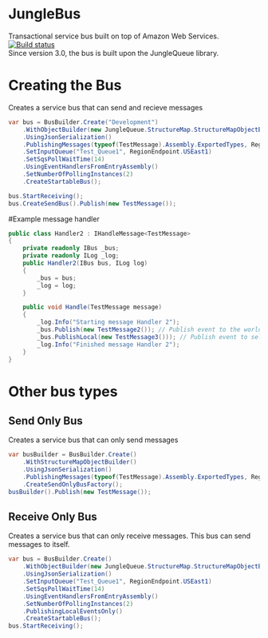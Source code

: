 # JungleBus
Transactional service bus built on top of Amazon Web Services.  
[![Build status](https://ci.appveyor.com/api/projects/status/ccy923lmviskyfww/branch/master?svg=true)](https://ci.appveyor.com/project/rfleming71/junglebus/branch/development)  
Since version 3.0, the bus is built upon the JungleQueue library.

# Creating the Bus
Creates a service bus that can send and recieve messages
```C#
var bus = BusBuilder.Create("Development")
	.WithObjectBuilder(new JungleQueue.StructureMap.StructureMapObjectBuilder())
	.UsingJsonSerialization()
	.PublishingMessages(typeof(TestMessage).Assembly.ExportedTypes, RegionEndpoint.USEast1)
	.SetInputQueue("Test_Queue1", RegionEndpoint.USEast1)
	.SetSqsPollWaitTime(14)
	.UsingEventHandlersFromEntryAssembly()
	.SetNumberOfPollingInstances(2)
	.CreateStartableBus();

bus.StartReceiving();
bus.CreateSendBus().Publish(new TestMessage());
```

#Example message handler
```C#
public class Handler2 : IHandleMessage<TestMessage>
{
	private readonly IBus _bus;
	private readonly ILog _log;
	public Handler2(IBus bus, ILog log)
	{
		_bus = bus;
		_log = log;
	}

	public void Handle(TestMessage message)
	{
		_log.Info("Starting message Handler 2");
		_bus.Publish(new TestMessage2()); // Publish event to the world
		_bus.PublishLocal(new TestMessage3())); // Publish event to self
		_log.Info("Finished message Handler 2");
	}
}
```

# Other bus types	
## Send Only Bus
Creates a service bus that can only send messages
```C#
var busBuilder = BusBuilder.Create()
	.WithStructureMapObjectBuilder()
	.UsingJsonSerialization()
	.PublishingMessages(typeof(TestMessage).Assembly.ExportedTypes, RegionEndpoint.USEast1)
	.CreateSendOnlyBusFactory();
busBuilder().Publish(new TestMessage());
```

## Receive Only Bus
Creates a service bus that can only receive messages. This bus can send messages to itself.
```C#
var bus = BusBuilder.Create()
	.WithObjectBuilder(new JungleQueue.StructureMap.StructureMapObjectBuilder())
	.UsingJsonSerialization()
	.SetInputQueue("Test_Queue1", RegionEndpoint.USEast1)
	.SetSqsPollWaitTime(14)
	.UsingEventHandlersFromEntryAssembly()
	.SetNumberOfPollingInstances(2)
	.PublishingLocalEventsOnly()
	.CreateStartableBus();
bus.StartReceiving();
```
